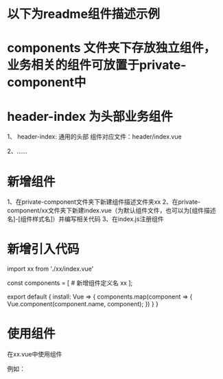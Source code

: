 # 以下为readme组件描述示例

# components 文件夹下存放独立组件，业务相关的组件可放置于private-component中

# header-index 为头部业务组件
  
  1、 header-index: 通用的头部
     组件对应文件：header/index.vue

  2、......

# 新增组件

  1、在private-component文件夹下新建组件描述文件夹xx
  2、在private-component/xx文件夹下新建index.vue（为默认组件文件，也可以为[组件描述名]-[组件样式名]）并编写相关代码
  3、在index.js注册组件
  # 新增引入代码
  import xx from './xx/index.vue'

  const components = [
    # 新增组件定义名
    xx
  ];

  export default {
    install: Vue => {
      components.map(component => {
        Vue.component(component.name, component);
      })
    }
  }

# 使用组件
   
  在xx.vue中使用组件

  例如：
  <template>
    <article>
      <header-index></header-index>
    </article>
  </template>
  <script>

    export default {
      ...
    }

  </script>


